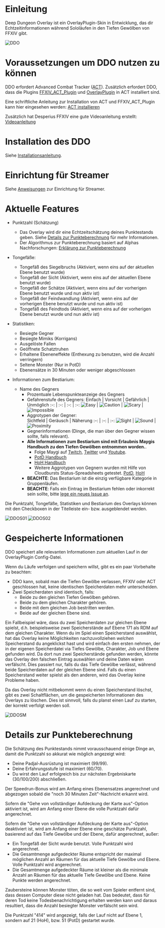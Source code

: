 # Einleitung

Deep Dungeon Overlay ist ein OverlayPlugin-Skin in Entwicklung, das dir Echtzeitinformationen während Sololäufen in den Tiefen Gewölben von FFXIV gibt.

![DDO](DetailsFull01.png?raw=true)

# Voraussetzungen um DDO nutzen zu können

DDO erfordert Advanced Combat Tracker ([ACT](https://advancedcombattracker.com/)). Zusätzlich erfordert DDO, dass die Plugins [FFXIV_ACT_Plugin](https://github.com/ravahn/FFXIV_ACT_Plugin) und [OverlayPlugin](https://github.com/ngld/OverlayPlugin) in ACT installiert sind.

Eine schriftliche Anleitung zur Installation von ACT und FFXIV_ACT_Plugin kann hier eingesehen werden: [ACT installieren](https://github.com/FFXIV-ACT/setup-guide)

Zusätzlich hat Desperius FFXIV eine gute Videoanleitung erstellt: [Videoanleitung](https://www.youtube.com/watch?v=urZTrF864x8&t=0s)

# Installation des DDO

Siehe [Installationsanleitung](INSTALL_DE.md).

# Einrichtung für Streamer

Siehe [Anweisungen](STREAMER_DE.md) zur Einrichtung für Streamer.

# Aktuelle Features

* Punktzahl (Schätzung)
	* Das Overlay wird dir eine Echtzeitschätzung deines Punktestands geben. Siehe [Details zur Punkteberechnung](https://github.com/IAmLokken/DeepDungeonOverlay/blob/main/overlay/docs/de/README_DE.md#details-zur-punkteberechnung) für mehr Informationen.
	* Der Algorithmus zur Punkteberechnung basiert auf Alphas Nachforschungen: [Erklärung zur Punkteberechnung](https://docs.google.com/document/d/1MnR2Xtj2lol1LESgscI6yi_1xcAeP3FBwJecbD-EiwE/edit)
	 
* Tongefäße:
	* Tongefäß des Siegelbruchs (Aktiviert, wenn eins auf der aktuellen Ebene benutzt wurde)
	* Tongefäß der Sicht (Aktiviert, wenn eins auf der aktuellen Ebene benutzt wurde)
	* Tongefäß der Schätze (Aktiviert, wenn eins auf der vorherigen Ebene benutzt wurde und nun aktiv ist)
	* Tongefäß der Feindwandlung (Aktiviert, wenn eins auf der vorherigen Ebene benutzt wurde und nun aktiv ist)
	* Tongefäß des Feindtods (Aktiviert, wenn eins auf der vorherigen Ebene benutzt wurde und nun aktiv ist)

* Statistiken:
	* Besiegte Gegner
	* Besiegte Mimiks (Korrigans)
	* Ausgelöste Fallen 
	* Geöffnete Schatztruhen
	* Erhaltene Ebeneneffekte (Enthexung zu benutzen, wird die Anzahl verringern)
	* Seltene Monster (Nur in PotD)
	* Ebenensätze in 30 Minuten oder weniger abgeschlossen
	
* Informationen zum Bestiarium:
  * Name des Gegners
	* Prozentuale Lebenspunkteanzeige des Gegners
	* Gefahrenstufe des Gegners:
		Einfach | Vorsicht | Gefährlich | Unmöglich
		:-: | :-: | :-: | :-: 
		![Easy](../../img/Easy.png) | ![Caution](../../img/Caution.png) | ![Scary](../../img/Scary.png) | ![Impossible](../../img/Impossible.png)
	* Aggrotypen der Gegner:	
		Sichtfeld | Geräusch | Näherung
		:-: | :-: | :-:
		![Sight](../../img/Sight.png) | ![Sound](../../img/Sound.png) | ![Proximity](../../img/Proximity.png)
	* Gegnerinformationen (Dinge, die man über den Gegner wissen sollte, falls relevant).
	* __Alle Informationen zum Bestiarium sind mit Erlaubnis Maygis Handbuch zu den Tiefen Gewölben entnommen worden.__.
	 	* Folge Maygi auf [Twitch](https://www.twitch.tv/maygii), [Twitter](https://twitter.com/MaybeMaygi) und [Youtube](https://www.youtube.com/c/Maygi).
		* [PotD Handbuch](https://docs.google.com/document/d/e/2PACX-1vQpzFuhmSwTXuZSmtnKLNgQ0nRhumCFaB8NvCXFXSjrBHPRT5lXY8jMR4RaCK1aNfcl_G5ph5DNNwfl/pub)
		* [HoH Handbuch](https://docs.google.com/document/d/1YVBSTOgJO-xOAB6YyKZEZRikjXFPle6Ihf_E7VdmQnI/edit)
		* Weitere Aggrotypen von Gegnern wurden mit Hilfe von Cloudbursts Status-Spreadsheets getestet. [PotD](https://docs.google.com/spreadsheets/d/1nKI0-AApj-aiuUimrPkuQUJaa4DU8Ox7KqdC_ibme8E/edit#gid=12879293), [HoH](https://docs.google.com/spreadsheets/d/1aDlsiN3At6Fvfj_gg5weucDYqjQawQxGHFhJvzEUrek/edit#gid=375717345)
	* **BEACHTE**: Das Bestiarium ist die einzig verfügbare Kategorie in Gruppenläufen.
	* **BEACHTE**: Falls ein Eintrag im Bestiarium fehlen oder inkorrekt sein sollte, bitte [lege ein neues Issue an](https://github.com/IAmLokken/DeepDungeonOverlay/issues).

Die Punktzahl, Tongefäße, Statistiken und Bestiarium des Overlays können mit den Checkboxen in der Titelleiste ein- bzw. ausgeblendet werden.

![DDOS01](DetailsSimple01.png?raw=true) ![DDOS02](DetailsSimple02.png?raw=true)

# Gespeicherte Informationen

DDO speichert alle relevanten Informationen zum aktuellen Lauf in der OverlayPlugin Config-Datei.

Wenn du Läufe verfolgen und speichern willst, gibt es ein paar Vorbehalte zu beachten:
* DDO kann, sobald man die Tiefen Gewölbe verlassen, FFXIV oder ACT geschlossen hat, keine identischen Speicherdaten mehr unterscheiden.
* Zwei Speicherdaten sind identisch, falls:
	* Beide zu den gleichen Tiefen Gewölben gehören.
	* Beide zu dem gleichen Charakter gehören.
	* Beide mit dem gleichen Job bestritten werden. 
	* Beide auf der gleichen Ebene sind.

Ein Fallbeispiel wäre, dass du zwei Speicherdaten zur gleichen Ebene spielst, d.h. beispielsweise zwei Speicherstände auf Ebene 171 als RDM auf dem gleichen Charakter. 
Wenn du im Spiel einen Speicherstand auswählst, hat das Overlay keine Möglichkeiten nachzuvollziehen _welchen_ Speicherstand du angeklickst hast und wird einfach den ersten nehmen, der in der eigenen Speicherdatei via Tiefes Gewölbe, Charakter, Job und Ebene gefunden wird. Da dort nun zwei Speicherstände gefunden werden, könnte das Overlay den falschen Eintrag auswählen und deine Daten wären verfälscht.
Dies passiert nur, falls du das Tiefe Gewölbe verlässt, während beide Speicherdaten auf der gleichen Ebene sind. Falls du einen Speicherstand weiter spielst als den anderen, wird das Overlay keine Probleme haben.

Da das Overlay nicht mitbekommt wenn du einen Speicherstand löschst, gibt es zwei Schaltflächen, um die gespeicherten Informationen des Overlays zu löschen. Dies ist sinnvoll, falls du planst einen Lauf zu starten, der korrekt verfolgt werden soll. 

![DDOSM](SaveManager.png?raw=true)

# Details zur Punkteberechnung

Die Schätzung des Punktestands nimmt vorausschauend einige Dinge an, damit die Punktzahl so akkurat wie möglich angezeigt wird:
* Deine Padjal-Ausrüstung ist maximiert (99/99).
* Deine Erfahrungsstufe ist maximiert (60/70).
* Du wirst den Lauf erfolgreich bis zur nächsten Ergebniskarte (30/100/200) abschließen.
	
Der Speedrun-Bonus wird am Anfang eines Ebenensatzes angerechnet und abgezogen sobald die "noch 30 Minuten Zeit"-Nachricht erkannt wird.

Sofern die "Gehe von vollständiger Aufdeckung der Karte aus"-Option aktiviert ist, wird am Anfang einer Ebene die volle Punktzahl dafür angerechnet.

Sofern die "Gehe von vollständiger Aufdeckung der Karte aus"-Option deaktiviert ist, wird am Anfang einer Ebene eine geschätze Punktzahl, basierend auf das Tiefe Gewölbe und der Ebene, dafür angerechnet, außer:
* Ein Tongefäß der Sicht wurde benutzt. Volle Punktzahl wird angerechnet.
* Die Gesamtmenge aufgedeckter Räume entspricht der maximal möglichen Anzahl an Räumen für das aktuelle Tiefe Gewölbe und Ebene. Volle Punktzahl wird angerechnet.
* Die Gesamtmenge aufgedeckter Räume ist kleiner als die minimale Anzahl an Räumen für das aktuelle Tiefe Gewölbe und Ebene. Keine Punkte werden angerechnet.

Zaubersteine können Monster töten, die so weit vom Spieler entfernt sind, dass dessen Computer diese nicht geladen hat. Das bedeutet, dass für deren Tod keine Todesbenachrichtigung erhalten werden kann und daraus resultiert, dass die Anzahl besiegter Monster verfälscht sein wird.

Die Punktzahl "414" wird angezeigt, falls der Lauf nicht auf Ebene 1, sondern auf 21 (HoH), bzw. 51 (PotD) gestartet wurde.
